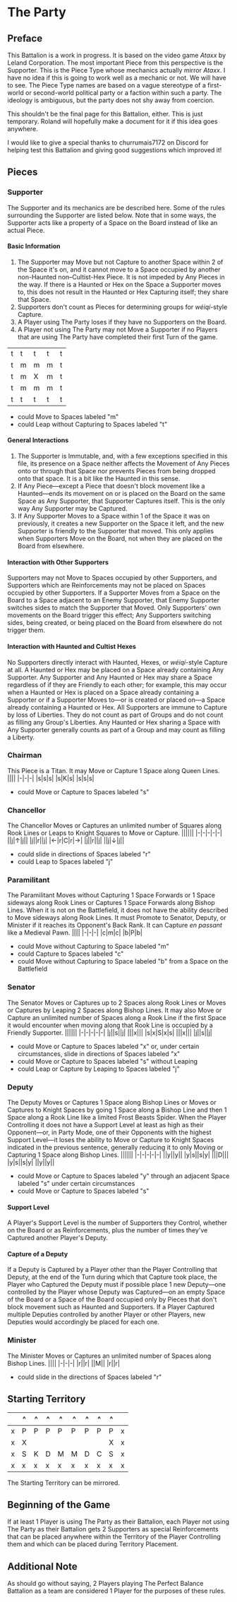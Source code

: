 # The Party
## Preface
This Battalion is a work in progress. It is based on the video game _Ataxx_ by Leland Corporation. The most important Piece from this perspective is the Supporter. This is the Piece Type whose mechanics actually mirror _Ataxx_. I have no idea if this is going to work well as a mechanic or not. We will have to see. The Piece Type names are based on a vague stereotype of a first-world or second-world political party or a faction within such a party. The ideology is ambiguous, but the party does not shy away from coercion.

This shouldn't be the final page for this Battalion, either. This is just temporary. Roland will hopefully make a document for it if this idea goes anywhere.

I would like to give a special thanks to churrumais7172 on Discord for helping test this Battalion and giving good suggestions which improved it!
## Pieces
### Supporter
The Supporter and its mechanics are be described here. Some of the rules surrounding the Supporter are listed below. Note that in some ways, the Supporter acts like a property of a Space on the Board instead of like an actual Piece.
#### Basic Information
1. The Supporter may Move but not Capture to another Space within 2 of the Space it's on, and it cannot move to a Space occupied by another non-Haunted non–Cultist-Hex Piece. It is not impeded by Any Pieces in the way. If there is a Haunted or Hex on the Space a Supporter moves to, this does not result in the Haunted or Hex Capturing itself; they share that Space.
2. Supporters don't count as Pieces for determining groups for _w&#233;iq&#237;_-style Capture.
3. A Player using The Party loses if they have no Supporters on the Board.
4. A Player not using The Party may not Move a Supporter if no Players that are using The Party have completed their first Turn of the game.

||||||
|-|-|-|-|-|
|t|t|t|t|t|
|t|m|m|m|t|
|t|m|X|m|t|
|t|m|m|m|t|
|t|t|t|t|t|
* could Move to Spaces labeled "m"
* could Leap without Capturing to Spaces labeled "t"
#### General Interactions
1. The Supporter is Immutable, and, with a few exceptions specified in this file, its presence on a Space neither affects the Movement of Any Pieces onto or through that Space nor prevents Pieces from being dropped onto that space. It is a bit like the Haunted in this sense.
2. If Any Piece&#x2014;except a Piece that doesn't block movement like a Haunted&#x2014;ends its movement on or is placed on the Board on the same Space as Any Supporter, that Supporter Captures itself. This is the only way Any Supporter may be Captured.
3. If Any Supporter Moves to a Space within 1 of the Space it was on previously, it creates a new Supporter on the Space it left, and the new Supporter is friendly to the Supporter that moved. This only applies when Supporters Move on the Board, not when they are placed on the Board from elsewhere. 
#### Interaction with Other Supporters
Supporters may not Move to Spaces occupied by other Supporters, and Supporters which are Reinforcements may not be placed on Spaces occupied by other Supporters. If a Supporter Moves from a Space on the Board to a Space adjacent to an Enemy Supporter, that Enemy Supporter switches sides to match the Supporter that Moved. Only Supporters' own movements on the Board trigger this effect; Any Supporters switching sides, being created, or being placed on the Board from elsewhere do not trigger them.
#### Interaction with Haunted and Cultist Hexes
No Supporters directly interact with Haunted, Hexes, or _w&#233;iq&#237;_-style Capture at all. A Haunted or Hex may be placed on a Space already containing Any Supporter. Any Supporter and Any Haunted or Hex may share a Space regardless of if they are Friendly to each other; for example, this may occur when a Haunted or Hex is placed on a Space already containing a Supporter or if a Supporter Moves to&#x2014;or is created or placed on&#x2014;a Space already containing a Haunted or Hex. All Supporters are immune to Capture by loss of Liberties. They do not count as part of Groups and do not count as filling any Group's Liberties. Any Haunted or Hex sharing a Space with Any Supporter generally counts as part of a Group and may count as filling a Liberty.
### Chairman
This Piece is a Titan. It may Move or Capture 1 Space along Queen Lines.
||||
|-|-|-|
|s|s|s|
|s|K|s|
|s|s|s|
* could Move or Capture to Spaces labeled "s"
### Chancellor
The Chancellor Moves or Captures an unlimited number of Squares along Rook Lines or Leaps to Knight Squares to Move or Capture.
||||||
|-|-|-|-|-|
||j|&#x2191;|j||
|j||r||j|
|&#x2190;|r|C|r|&#x2192;|
|j||r||j|
||j|&#x2193;|j||
* could slide in directions of Spaces labeled "r"
* could Leap to Spaces labeled "j"
### Paramilitant
The Paramilitant Moves without Capturing 1 Space Forwards or 1 Space sideways along Rook Lines or Captures 1 Space Forwards along Bishop Lines. When it is not on the Battlefield, it does not have the ability described to Move sideways along Rook Lines. It must Promote to Senator, Deputy, or Minister if it reaches its Opponent's Back Rank. It can Capture *en passant* like a Medieval Pawn.
||||
|-|-|-|
|c|m|c|
|b|P|b|
* could Move without Capturing to Space labeled "m"
* could Capture to Spaces labeled "c"
* could Move without Capturing to Space labeled "b" from a Space on the Battlefield
### Senator
The Senator Moves or Captures up to 2 Spaces along Rook Lines or Moves or Captures by Leaping 2 Spaces along Bishop Lines. It may also Move or Capture an unlimited number of Spaces along a Rook Line if the first Space it would encounter when moving along that Rook Line is occupied by a Friendly Supporter. 
||||||
|-|-|-|-|-|
|j||s||j|
|||x|||
|s|x|S|x|s|
|||x|||
|j||s||j|
* could Move or Capture to Spaces labeled "x" or, under certain circumstances, slide in directions of Spaces labeled "x"
* could Move or Capture to Spaces labeled "s" without Leaping
* could Leap or Capture by Leaping to Spaces labeled "j"
### Deputy
The Deputy Moves or Captures 1 Space along Bishop Lines or Moves or Captures to Knight Spaces by going 1 Space along a Bishop Line and then 1 Space along a Rook Line like a limited Frost Beasts Spider. When the Player Controlling it does not have a Support Level at least as high as their Opponent&#x2014;or, in Party Mode, one of their Opponents with the highest Support Level&#x2014;it loses the ability to Move or Capture to Knight Spaces indicated in the previous sentence, generally reducing it to only Moving or Capturing 1 Space along Bishop Lines.
||||||
|-|-|-|-|-|
||y||y||
|y|s||s|y|
|||D|||
|y|s||s|y|
||y||y||
* could Move or Capture to Spaces labeled "y" through an adjacent Space labeled "s" under certain circumstances
* could Move or Capture to Spaces labeled "s"
#### Support Level
A Player's Support Level is the number of Supporters they Control, whether on the Board or as Reinforcements, plus the number of times they've Captured another Player's Deputy.
#### Capture of a Deputy
If a Deputy is Captured by a Player other than the Player Controlling that Deputy, at the end of the Turn during which that Capture took place, the Player who Captured the Deputy must if possible place 1 new Deputy&#x2014;one controlled by the Player whose Deputy was Captured&#x2014;on an empty Space of the Board or a Space of the Board occupied only by Pieces that don't block movement such as Haunted and Supporters. If a Player Captured multiple Deputies controlled by another Player or other Players, new Deputies would accordingly be placed for each one.
### Minister
The Minister Moves or Captures an unlimited number of Spaces along Bishop Lines.
||||
|-|-|-|
|r||r|
||M||
|r||r|
* could slide in the directions of Spaces labeled "r"
## Starting Territory
||^|^|^|^|^|^|^|^||
|-|-|-|-|-|-|-|-|-|-|
|x|P|P|P|P|P|P|P|P|x|
|x|X|||||||X|x|
|x|S|K|D|M|M|D|C|S|x|
|x|x|x|x|x|x|x|x|x|x|

The Starting Territory can be mirrored.
## Beginning of the Game
If at least 1 Player is using The Party as their Battalion, each Player not using The Party as their Battalion gets 2 Supporters as special Reinforcements that can be placed anywhere within the Territory of the Player Controlling them and which can be placed during Territory Placement.
## Additional Note
As should go without saying, 2 Players playing The Perfect Balance Battalion as a team are considered 1 Player for the purposes of these rules.
